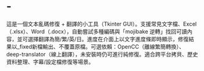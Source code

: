 # -
這是一個文本亂碼修復 + 翻譯的小工具（Tkinter GUI）。支援常見文字檔、Excel（.xlsx）、Word（.docx），自動嘗試多種編碼與「mojibake 逆轉」找回可讀內容，並可選擇翻譯為簡/繁/英/日。進度在介面上以文字進度條即時顯示，修復結果以_fixed新檔輸出、不覆蓋原檔。可選依賴：OpenCC（離線繁簡轉換）、deep-translator（線上翻譯），未安裝時仍可進行純修復。適合跨平台拷貝、歷史資料整理、字幕/設定檔修復等場景。
